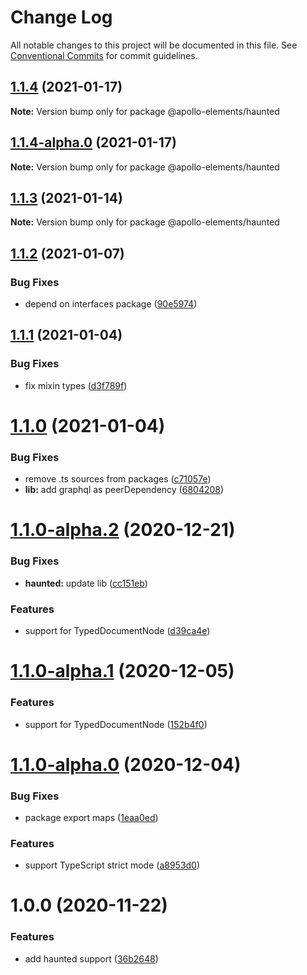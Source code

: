 # Change Log

All notable changes to this project will be documented in this file.
See [Conventional Commits](https://conventionalcommits.org) for commit guidelines.

## [1.1.4](https://github.com/apollo-elements/apollo-elements/compare/@apollo-elements/haunted@1.1.3...@apollo-elements/haunted@1.1.4) (2021-01-17)

**Note:** Version bump only for package @apollo-elements/haunted





## [1.1.4-alpha.0](https://github.com/apollo-elements/apollo-elements/compare/@apollo-elements/haunted@1.1.3...@apollo-elements/haunted@1.1.4-alpha.0) (2021-01-17)

**Note:** Version bump only for package @apollo-elements/haunted





## [1.1.3](https://github.com/apollo-elements/apollo-elements/compare/@apollo-elements/haunted@1.1.2...@apollo-elements/haunted@1.1.3) (2021-01-14)

**Note:** Version bump only for package @apollo-elements/haunted





## [1.1.2](https://github.com/apollo-elements/apollo-elements/compare/@apollo-elements/haunted@1.1.1...@apollo-elements/haunted@1.1.2) (2021-01-07)


### Bug Fixes

* depend on interfaces package ([90e5974](https://github.com/apollo-elements/apollo-elements/commit/90e5974946f502925aa1d7f1f9fbb1ecbe4302dc))





## [1.1.1](https://github.com/apollo-elements/apollo-elements/compare/@apollo-elements/haunted@1.1.0...@apollo-elements/haunted@1.1.1) (2021-01-04)


### Bug Fixes

* fix mixin types ([d3f789f](https://github.com/apollo-elements/apollo-elements/commit/d3f789f62cc088505bf7a6f4e390ac37c54ef6c1))





# [1.1.0](https://github.com/apollo-elements/apollo-elements/compare/@apollo-elements/haunted@1.1.0-alpha.2...@apollo-elements/haunted@1.1.0) (2021-01-04)


### Bug Fixes

* remove .ts sources from packages ([c71057e](https://github.com/apollo-elements/apollo-elements/commit/c71057ee42ae610621113d5da9555f0a8c42d96c))
* **lib:** add graphql as peerDependency ([6804208](https://github.com/apollo-elements/apollo-elements/commit/68042089167222b8ca13895f88077b38e973e186))





# [1.1.0-alpha.2](https://github.com/apollo-elements/apollo-elements/compare/@apollo-elements/haunted@1.1.0-alpha.0...@apollo-elements/haunted@1.1.0-alpha.2) (2020-12-21)


### Bug Fixes

* **haunted:** update lib ([cc151eb](https://github.com/apollo-elements/apollo-elements/commit/cc151eb9eb7553cbc46f5dc6ea61fe049228d91d))


### Features

* support for TypedDocumentNode ([d39ca4e](https://github.com/apollo-elements/apollo-elements/commit/d39ca4e0094220cfceba97b9bfe59ed078045560))





# [1.1.0-alpha.1](https://github.com/apollo-elements/apollo-elements/compare/@apollo-elements/haunted@1.1.0-alpha.0...@apollo-elements/haunted@1.1.0-alpha.1) (2020-12-05)


### Features

* support for TypedDocumentNode ([152b4f0](https://github.com/apollo-elements/apollo-elements/commit/152b4f0e66ff22b7aa30c7b926db8291b0cbdfea))





# [1.1.0-alpha.0](https://github.com/apollo-elements/apollo-elements/compare/@apollo-elements/haunted@1.0.0...@apollo-elements/haunted@1.1.0-alpha.0) (2020-12-04)


### Bug Fixes

* package export maps ([1eaa0ed](https://github.com/apollo-elements/apollo-elements/commit/1eaa0eda5d329b7c7efdf732b63599b912eb8fc8))


### Features

* support TypeScript strict mode ([a8953d0](https://github.com/apollo-elements/apollo-elements/commit/a8953d08d8e050d9ad4e5b9728a7ed44fcc18fa8))





# 1.0.0 (2020-11-22)


### Features

* add haunted support ([36b2648](https://github.com/apollo-elements/apollo-elements/commit/36b2648bf0f4ff096d9d21036fa7805d5909fa1a))

